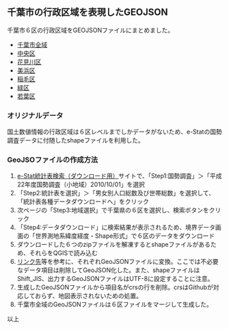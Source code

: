 ## 千葉市の行政区域を表現したGEOJSON

千葉市６区の行政区域をGEOJSONファイルにまとめました。
- [千葉市全域](https://github.com/codeforchiba/chibacity_geojson/blob/master/chibacity.geojson)
- [中央区](https://github.com/codeforchiba/chibacity_geojson/blob/master/chuo.geojson)
- [花見川区](https://github.com/codeforchiba/chibacity_geojson/blob/master/hanamigawa.geojson)
- [美浜区](https://github.com/codeforchiba/chibacity_geojson/blob/master/mihama.geojson)
- [稲毛区](https://github.com/codeforchiba/chibacity_geojson/blob/master/inage.geojson)
- [緑区](https://github.com/codeforchiba/chibacity_geojson/blob/master/midori.geojson)
- [若葉区](https://github.com/codeforchiba/chibacity_geojson/blob/master/wakaba.geojson)

### オリジナルデータ

国土数値情報の行政区域は６区レベルまでしかデータがないため、e-Statの国勢調査データに付随したshapeファイルを利用した。

### GeoJSOファイルの作成方法

1. [e-Stat統計表検索（ダウンロード用）](http://e-stat.go.jp/SG2/eStatGIS/page/download.html)サイトで、「Step1:国勢調査」＞「平成22年度国勢調査（小地域）2010/10/01」を選択
2. 「Step2:統計表を選択」＞「男女別人口総数及び世帯総数」を選択して、「統計表各種データダウンロードへ」をクリック
3. 次ページの「Step3:地域選択」で千葉県の６区を選択し、検索ボタンをクリック
4. 「Step4:データダウンロード」に検索結果が表示されるため、境界データ画面の「世界測地系緯度経度・Shape形式」で６区のデータをダウンロード
5. ダウンロードした６つのzipファイルを解凍するとshapeファイルがあるため、それらをQGISで読み込む
6. [リンク先](http://qiita.com/mima_ita/items/5371b02fc5674809ff39)等を参考に、それぞれGeoJSONファイルに変換。ここでは不必要なデータ項目は削除してGeoJSON化した。また、shapeファイルはShift_JIS、出力するGeoJSONファイルはUTF-8に設定することに注意。
7. 生成したGeoJSONファイルから項目名がcrsの行を削除。crsはGithubが対応しておらず、地図表示されないための処置。
8. 千葉市全域のGeoJSONファイルは６区ファイルをマージして生成した。

以上
